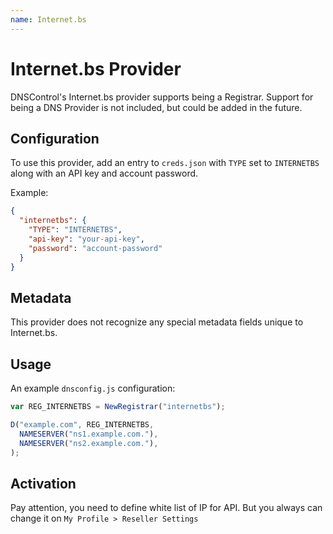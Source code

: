 ```yaml
---
name: Internet.bs
---
```

# Internet.bs Provider

DNSControl's Internet.bs provider supports being a Registrar. Support for being a DNS Provider is not included, but could be added in the future.

## Configuration

To use this provider, add an entry to `creds.json` with `TYPE` set to `INTERNETBS`
along with an API key and account password.

Example:

```json
{
  "internetbs": {
    "TYPE": "INTERNETBS",
    "api-key": "your-api-key",
    "password": "account-password"
  }
}
```

## Metadata
This provider does not recognize any special metadata fields unique to Internet.bs.

## Usage
An example `dnsconfig.js` configuration:

```javascript
var REG_INTERNETBS = NewRegistrar("internetbs");

D("example.com", REG_INTERNETBS,
  NAMESERVER("ns1.example.com."),
  NAMESERVER("ns2.example.com."),
);
```

## Activation

Pay attention, you need to define white list of IP for API. But you always can change it on `My Profile > Reseller Settings`
